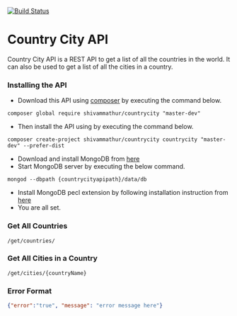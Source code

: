 [![Build Status](https://travis-ci.org/shivammathur/countrycity.svg?branch=master)](https://travis-ci.org/shivammathur/countrycity)

# Country City API
Country City API is a REST API to get a list of all the countries in the world. It can also be used to get a list of all the cities in a country.

### Installing the API
- Download this API using [composer](https://getcomposer.org/download/) by executing the command below.
```
composer global require shivammathur/countrycity "master-dev"
```
- Then install the API using by executing the command below.
```
composer create-project shivammathur/countrycity countrycity "master-dev" --prefer-dist
```
- Download and install MongoDB from [here](https://www.mongodb.org/downloads#production)
- Start MongoDB server by executing the below command.
```
mongod --dbpath {countrycityapipath}/data/db
```
- Install MongoDB pecl extension by following installation instruction from [here](http://php.net/manual/en/mongodb.installation.php)
- You are all set.

### Get All Countries
```
/get/countries/
```

### Get All Cities in a Country
```
/get/cities/{countryName}
```

### Error Format
```json
{"error":"true", "message": "error message here"}
```                
